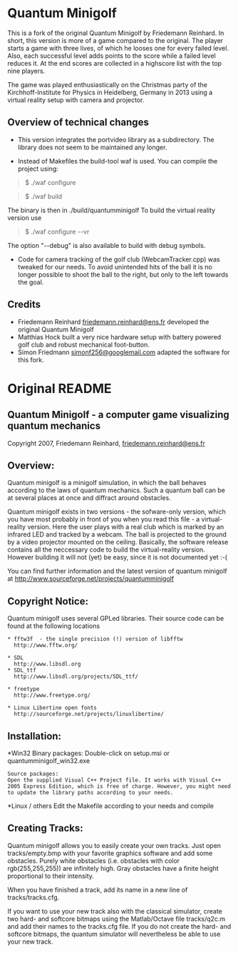Quantum Minigolf
================

This is a fork of the original Quantum Minigolf by Friedemann Reinhard. In
short, this version is more of a game compared to the original. The player starts a
game with three lives, of which he looses one for every failed level. Also, each
successful level adds points to the score while a failed level reduces it. At
the end scores are collected in a highscore list with the top nine players.

The game was played enthusiastically on the Christmas party of the
Kirchhoff-Institute for Physics in Heidelberg, Germany in 2013 using a virtual
reality setup with camera and projector.


Overview of technical changes
-----------------------------

* This version integrates the portvideo library as a subdirectory. The library
does not seem to be maintained any longer.

* Instead of Makefiles the build-tool waf is used. You can compile the project
  using:

> $ ./waf configure

> $ ./waf build

  The binary is then in ./build/quantumminigolf
  To build the virtual reality version use

> $ ./waf configure --vr

  The option "--debug" is also available to build with debug symbols. 

* Code for camera tracking of the golf club (WebcamTracker.cpp) was tweaked for
  our needs. To avoid unintended hits of the ball it is no longer possible to
  shoot the ball to the right, but only to the left towards the goal.


Credits
-------
- Friedemann Reinhard <friedemann.reinhard@ens.fr> developed the original
  Quantum Minigolf
- Matthias Hock built a very nice hardware setup with battery powered golf club
  and robust mechanical foot-button.
- Simon Friedmann <simonf256@googlemail.com> adapted the software for this fork.



Original README
===============

Quantum Minigolf - a computer game visualizing quantum mechanics
----------------------------------------------------------------

Copyright 2007, Friedemann Reinhard, friedemann.reinhard@ens.fr

Overview:
---------

Quantum minigolf is a minigolf simulation, in which the ball
behaves according to the laws of quantum mechanics. Such a quantum
ball can be at several places at once and diffract around obstacles. 

Quantum minigolf exists in two versions
	- the sofware-only version, which you have most probably in
	  front of you when you read this file
	- a virtual-reality version. Here the user plays with a real
	  club which is marked by an infrared LED and tracked by a
	  webcam. The ball is projected to the ground by a video
	  projector mounted on the ceiling. 
	  Basically, the software release contains all the neccessary 
	  code to build the virtual-reality version. However building
	  it will not (yet) be easy, since it is not documented yet :-(

You can find further information and the latest version of quantum
minigolf at
http://www.sourceforge.net/projects/quantumminigolf

Copyright Notice:
-----------------

Quantum minigolf uses several GPLed libraries. Their source code can
be found at the following locations

	* fftw3f  - the single precision (!) version of libfftw
	  http://www.fftw.org/

	* SDL
	  http://www.libsdl.org
	* SDL_ttf
	  http://www.libsdl.org/projects/SDL_ttf/

	* freetype
	  http://www.freetype.org/

	* Linux Libertine open fonts
	  http://sourceforge.net/projects/linuxlibertine/

Installation:
-------------

*Win32
	Binary packages: 
	Double-click on setup.msi or quantumminigolf_win32.exe

	Source packages:
	Open the supplied Visual C++ Project file. It works with Visual C++
	2005 Express Edition, which is free of charge. However, you might need
	to update the library paths according to your needs. 

*Linux / others
       Edit the Makefile according to your needs and compile


Creating Tracks:
----------------

Quantum minigolf allows you to easily create your own tracks. Just
open tracks/empty.bmp with your favorite graphics software and add
some obstacles. Purely white obstacles (i.e. obstacles with color
rgb(255,255,255)) are infinitely high. Gray obstacles have a finite
height proportional to their intensity. 

When you have finished a track, add its name in a new line of
tracks/tracks.cfg. 

If you want to use your new track also with the classical simulator,
create two hard- and softcore bitmaps using the Matlab/Octave file 
tracks/q2c.m and add their names to the tracks.cfg file. 
If you do not create the hard- and softcore bitmaps, the quantum
simulator will nevertheless be able to use your new track. 
 




